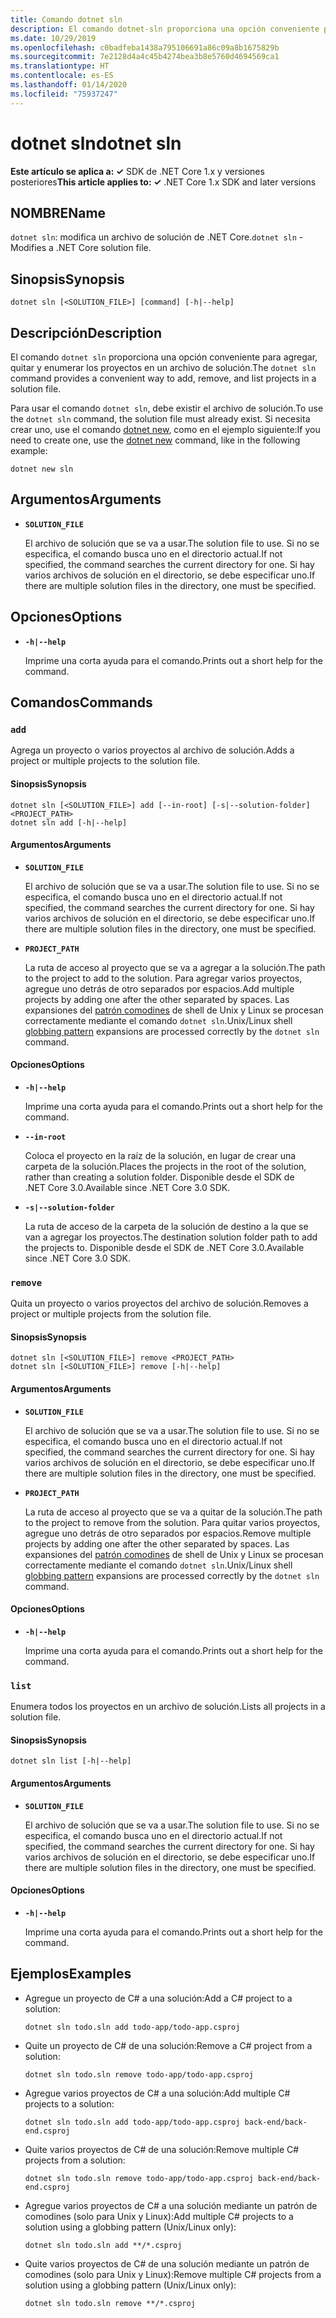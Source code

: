 ```yaml
---
title: Comando dotnet sln
description: El comando dotnet-sln proporciona una opción conveniente para agregar, quitar y enumerar los proyectos en un archivo de solución.
ms.date: 10/29/2019
ms.openlocfilehash: c0badfeba1438a795106691a86c09a8b1675829b
ms.sourcegitcommit: 7e2128d4a4c45b4274bea3b8e5760d4694569ca1
ms.translationtype: HT
ms.contentlocale: es-ES
ms.lasthandoff: 01/14/2020
ms.locfileid: "75937247"
---
```

# <a name="dotnet-sln"></a><span data-ttu-id="6473d-103">dotnet sln</span><span class="sxs-lookup"><span data-stu-id="6473d-103">dotnet sln</span></span>

<span data-ttu-id="6473d-104">**Este artículo se aplica a: ✓** SDK de .NET Core 1.x y versiones posteriores</span><span class="sxs-lookup"><span data-stu-id="6473d-104">**This article applies to: ✓** .NET Core 1.x SDK and later versions</span></span>

<!-- todo: uncomment when all CLI commands are reviewed
[!INCLUDE [topic-appliesto-net-core-all](../../../includes/topic-appliesto-net-core-all.md)]
-->

## <a name="name"></a><span data-ttu-id="6473d-105">NOMBRE</span><span class="sxs-lookup"><span data-stu-id="6473d-105">Name</span></span>

<span data-ttu-id="6473d-106">`dotnet sln`: modifica un archivo de solución de .NET Core.</span><span class="sxs-lookup"><span data-stu-id="6473d-106">`dotnet sln` - Modifies a .NET Core solution file.</span></span>

## <a name="synopsis"></a><span data-ttu-id="6473d-107">Sinopsis</span><span class="sxs-lookup"><span data-stu-id="6473d-107">Synopsis</span></span>

```dotnetcli
dotnet sln [<SOLUTION_FILE>] [command] [-h|--help]
```

## <a name="description"></a><span data-ttu-id="6473d-108">Descripción</span><span class="sxs-lookup"><span data-stu-id="6473d-108">Description</span></span>

<span data-ttu-id="6473d-109">El comando `dotnet sln` proporciona una opción conveniente para agregar, quitar y enumerar los proyectos en un archivo de solución.</span><span class="sxs-lookup"><span data-stu-id="6473d-109">The `dotnet sln` command provides a convenient way to add, remove, and list projects in a solution file.</span></span>

<span data-ttu-id="6473d-110">Para usar el comando `dotnet sln`, debe existir el archivo de solución.</span><span class="sxs-lookup"><span data-stu-id="6473d-110">To use the `dotnet sln` command, the solution file must already exist.</span></span> <span data-ttu-id="6473d-111">Si necesita crear uno, use el comando [dotnet new](dotnet-new.md), como en el ejemplo siguiente:</span><span class="sxs-lookup"><span data-stu-id="6473d-111">If you need to create one, use the [dotnet new](dotnet-new.md) command, like in the following example:</span></span>

```dotnetcli
dotnet new sln
```

## <a name="arguments"></a><span data-ttu-id="6473d-112">Argumentos</span><span class="sxs-lookup"><span data-stu-id="6473d-112">Arguments</span></span>

- **`SOLUTION_FILE`**

  <span data-ttu-id="6473d-113">El archivo de solución que se va a usar.</span><span class="sxs-lookup"><span data-stu-id="6473d-113">The solution file to use.</span></span> <span data-ttu-id="6473d-114">Si no se especifica, el comando busca uno en el directorio actual.</span><span class="sxs-lookup"><span data-stu-id="6473d-114">If not specified, the command searches the current directory for one.</span></span> <span data-ttu-id="6473d-115">Si hay varios archivos de solución en el directorio, se debe especificar uno.</span><span class="sxs-lookup"><span data-stu-id="6473d-115">If there are multiple solution files in the directory, one must be specified.</span></span>

## <a name="options"></a><span data-ttu-id="6473d-116">Opciones</span><span class="sxs-lookup"><span data-stu-id="6473d-116">Options</span></span>

- **`-h|--help`**

  <span data-ttu-id="6473d-117">Imprime una corta ayuda para el comando.</span><span class="sxs-lookup"><span data-stu-id="6473d-117">Prints out a short help for the command.</span></span>

## <a name="commands"></a><span data-ttu-id="6473d-118">Comandos</span><span class="sxs-lookup"><span data-stu-id="6473d-118">Commands</span></span>

### `add`

<span data-ttu-id="6473d-119">Agrega un proyecto o varios proyectos al archivo de solución.</span><span class="sxs-lookup"><span data-stu-id="6473d-119">Adds a project or multiple projects to the solution file.</span></span>

#### <a name="synopsis"></a><span data-ttu-id="6473d-120">Sinopsis</span><span class="sxs-lookup"><span data-stu-id="6473d-120">Synopsis</span></span>

```dotnetcli
dotnet sln [<SOLUTION_FILE>] add [--in-root] [-s|--solution-folder] <PROJECT_PATH>
dotnet sln add [-h|--help]
```

#### <a name="arguments"></a><span data-ttu-id="6473d-121">Argumentos</span><span class="sxs-lookup"><span data-stu-id="6473d-121">Arguments</span></span>

- **`SOLUTION_FILE`**

  <span data-ttu-id="6473d-122">El archivo de solución que se va a usar.</span><span class="sxs-lookup"><span data-stu-id="6473d-122">The solution file to use.</span></span> <span data-ttu-id="6473d-123">Si no se especifica, el comando busca uno en el directorio actual.</span><span class="sxs-lookup"><span data-stu-id="6473d-123">If not specified, the command searches the current directory for one.</span></span> <span data-ttu-id="6473d-124">Si hay varios archivos de solución en el directorio, se debe especificar uno.</span><span class="sxs-lookup"><span data-stu-id="6473d-124">If there are multiple solution files in the directory, one must be specified.</span></span>

- **`PROJECT_PATH`**

  <span data-ttu-id="6473d-125">La ruta de acceso al proyecto que se va a agregar a la solución.</span><span class="sxs-lookup"><span data-stu-id="6473d-125">The path to the project to add to the solution.</span></span> <span data-ttu-id="6473d-126">Para agregar varios proyectos, agregue uno detrás de otro separados por espacios.</span><span class="sxs-lookup"><span data-stu-id="6473d-126">Add multiple projects by adding one after the other separated by spaces.</span></span> <span data-ttu-id="6473d-127">Las expansiones del [patrón comodines](https://en.wikipedia.org/wiki/Glob_(programming)) de shell de Unix y Linux se procesan correctamente mediante el comando `dotnet sln`.</span><span class="sxs-lookup"><span data-stu-id="6473d-127">Unix/Linux shell [globbing pattern](https://en.wikipedia.org/wiki/Glob_(programming)) expansions are processed correctly by the `dotnet sln` command.</span></span>

#### <a name="options"></a><span data-ttu-id="6473d-128">Opciones</span><span class="sxs-lookup"><span data-stu-id="6473d-128">Options</span></span>

- **`-h|--help`**

  <span data-ttu-id="6473d-129">Imprime una corta ayuda para el comando.</span><span class="sxs-lookup"><span data-stu-id="6473d-129">Prints out a short help for the command.</span></span>

- **`--in-root`**

  <span data-ttu-id="6473d-130">Coloca el proyecto en la raíz de la solución, en lugar de crear una carpeta de la solución.</span><span class="sxs-lookup"><span data-stu-id="6473d-130">Places the projects in the root of the solution, rather than creating a solution folder.</span></span> <span data-ttu-id="6473d-131">Disponible desde el SDK de .NET Core 3.0.</span><span class="sxs-lookup"><span data-stu-id="6473d-131">Available since .NET Core 3.0 SDK.</span></span>

- **`-s|--solution-folder`**

  <span data-ttu-id="6473d-132">La ruta de acceso de la carpeta de la solución de destino a la que se van a agregar los proyectos.</span><span class="sxs-lookup"><span data-stu-id="6473d-132">The destination solution folder path to add the projects to.</span></span> <span data-ttu-id="6473d-133">Disponible desde el SDK de .NET Core 3.0.</span><span class="sxs-lookup"><span data-stu-id="6473d-133">Available since .NET Core 3.0 SDK.</span></span>

### `remove`

<span data-ttu-id="6473d-134">Quita un proyecto o varios proyectos del archivo de solución.</span><span class="sxs-lookup"><span data-stu-id="6473d-134">Removes a project or multiple projects from the solution file.</span></span>

#### <a name="synopsis"></a><span data-ttu-id="6473d-135">Sinopsis</span><span class="sxs-lookup"><span data-stu-id="6473d-135">Synopsis</span></span>

```dotnetcli
dotnet sln [<SOLUTION_FILE>] remove <PROJECT_PATH>
dotnet sln [<SOLUTION_FILE>] remove [-h|--help]
```

#### <a name="arguments"></a><span data-ttu-id="6473d-136">Argumentos</span><span class="sxs-lookup"><span data-stu-id="6473d-136">Arguments</span></span>

- **`SOLUTION_FILE`**

  <span data-ttu-id="6473d-137">El archivo de solución que se va a usar.</span><span class="sxs-lookup"><span data-stu-id="6473d-137">The solution file to use.</span></span> <span data-ttu-id="6473d-138">Si no se especifica, el comando busca uno en el directorio actual.</span><span class="sxs-lookup"><span data-stu-id="6473d-138">If not specified, the command searches the current directory for one.</span></span> <span data-ttu-id="6473d-139">Si hay varios archivos de solución en el directorio, se debe especificar uno.</span><span class="sxs-lookup"><span data-stu-id="6473d-139">If there are multiple solution files in the directory, one must be specified.</span></span>

- **`PROJECT_PATH`**

  <span data-ttu-id="6473d-140">La ruta de acceso al proyecto que se va a quitar de la solución.</span><span class="sxs-lookup"><span data-stu-id="6473d-140">The path to the project to remove from the solution.</span></span> <span data-ttu-id="6473d-141">Para quitar varios proyectos, agregue uno detrás de otro separados por espacios.</span><span class="sxs-lookup"><span data-stu-id="6473d-141">Remove multiple projects by adding one after the other separated by spaces.</span></span> <span data-ttu-id="6473d-142">Las expansiones del [patrón comodines](https://en.wikipedia.org/wiki/Glob_(programming)) de shell de Unix y Linux se procesan correctamente mediante el comando `dotnet sln`.</span><span class="sxs-lookup"><span data-stu-id="6473d-142">Unix/Linux shell [globbing pattern](https://en.wikipedia.org/wiki/Glob_(programming)) expansions are processed correctly by the `dotnet sln` command.</span></span>

#### <a name="options"></a><span data-ttu-id="6473d-143">Opciones</span><span class="sxs-lookup"><span data-stu-id="6473d-143">Options</span></span>

- **`-h|--help`**

  <span data-ttu-id="6473d-144">Imprime una corta ayuda para el comando.</span><span class="sxs-lookup"><span data-stu-id="6473d-144">Prints out a short help for the command.</span></span>

### `list`

<span data-ttu-id="6473d-145">Enumera todos los proyectos en un archivo de solución.</span><span class="sxs-lookup"><span data-stu-id="6473d-145">Lists all projects in a solution file.</span></span>

#### <a name="synopsis"></a><span data-ttu-id="6473d-146">Sinopsis</span><span class="sxs-lookup"><span data-stu-id="6473d-146">Synopsis</span></span>

```dotnetcli
dotnet sln list [-h|--help]
```
  
#### <a name="arguments"></a><span data-ttu-id="6473d-147">Argumentos</span><span class="sxs-lookup"><span data-stu-id="6473d-147">Arguments</span></span>

- **`SOLUTION_FILE`**

  <span data-ttu-id="6473d-148">El archivo de solución que se va a usar.</span><span class="sxs-lookup"><span data-stu-id="6473d-148">The solution file to use.</span></span> <span data-ttu-id="6473d-149">Si no se especifica, el comando busca uno en el directorio actual.</span><span class="sxs-lookup"><span data-stu-id="6473d-149">If not specified, the command searches the current directory for one.</span></span> <span data-ttu-id="6473d-150">Si hay varios archivos de solución en el directorio, se debe especificar uno.</span><span class="sxs-lookup"><span data-stu-id="6473d-150">If there are multiple solution files in the directory, one must be specified.</span></span>

#### <a name="options"></a><span data-ttu-id="6473d-151">Opciones</span><span class="sxs-lookup"><span data-stu-id="6473d-151">Options</span></span>

- **`-h|--help`**

  <span data-ttu-id="6473d-152">Imprime una corta ayuda para el comando.</span><span class="sxs-lookup"><span data-stu-id="6473d-152">Prints out a short help for the command.</span></span>

## <a name="examples"></a><span data-ttu-id="6473d-153">Ejemplos</span><span class="sxs-lookup"><span data-stu-id="6473d-153">Examples</span></span>

- <span data-ttu-id="6473d-154">Agregue un proyecto de C# a una solución:</span><span class="sxs-lookup"><span data-stu-id="6473d-154">Add a C# project to a solution:</span></span>

  ```dotnetcli
  dotnet sln todo.sln add todo-app/todo-app.csproj
  ```

- <span data-ttu-id="6473d-155">Quite un proyecto de C# de una solución:</span><span class="sxs-lookup"><span data-stu-id="6473d-155">Remove a C# project from a solution:</span></span>

  ```dotnetcli
  dotnet sln todo.sln remove todo-app/todo-app.csproj
  ```

- <span data-ttu-id="6473d-156">Agregue varios proyectos de C# a una solución:</span><span class="sxs-lookup"><span data-stu-id="6473d-156">Add multiple C# projects to a solution:</span></span>

  ```dotnetcli
  dotnet sln todo.sln add todo-app/todo-app.csproj back-end/back-end.csproj
  ```

- <span data-ttu-id="6473d-157">Quite varios proyectos de C# de una solución:</span><span class="sxs-lookup"><span data-stu-id="6473d-157">Remove multiple C# projects from a solution:</span></span>

  ```dotnetcli
  dotnet sln todo.sln remove todo-app/todo-app.csproj back-end/back-end.csproj
  ```

- <span data-ttu-id="6473d-158">Agregue varios proyectos de C# a una solución mediante un patrón de comodines (solo para Unix y Linux):</span><span class="sxs-lookup"><span data-stu-id="6473d-158">Add multiple C# projects to a solution using a globbing pattern (Unix/Linux only):</span></span>

  ```dotnetcli
  dotnet sln todo.sln add **/*.csproj
  ```

- <span data-ttu-id="6473d-159">Quite varios proyectos de C# de una solución mediante un patrón de comodines (solo para Unix y Linux):</span><span class="sxs-lookup"><span data-stu-id="6473d-159">Remove multiple C# projects from a solution using a globbing pattern (Unix/Linux only):</span></span>

  ```dotnetcli
  dotnet sln todo.sln remove **/*.csproj
  ```
